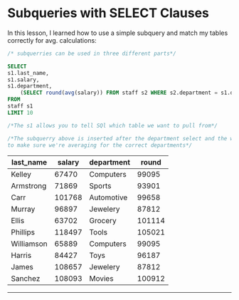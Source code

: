 # Subqueries with SELECT Clauses
In this lesson, I learned how to use a simple subquery and match my tables correctly for avg. calculations:

```sql
/* subquerries can be used in three different parts*/

SELECT
s1.last_name,
s1.salary,
s1.department,
	(SELECT round(avg(salary)) FROM staff s2 WHERE s2.department = s1.department)
FROM
staff s1
LIMIT 10

/*The s1 allows you to tell SQl which table we want to pull from*/

/*The subquerry above is inserted after the department select and the where s2. = s1. allows us 
to make sure we're averaging for the correct departments*/
```

| last_name  | salary | department | round  |
| ---------- | ------ | ---------- | ------ |
| Kelley     | 67470  | Computers  | 99095  |
| Armstrong  | 71869  | Sports     | 93901  |
| Carr       | 101768 | Automotive | 99658  |
| Murray     | 96897  | Jewelery   | 87812  |
| Ellis      | 63702  | Grocery    | 101114 |
| Phillips   | 118497 | Tools      | 105021 |
| Williamson | 65889  | Computers  | 99095  |
| Harris     | 84427  | Toys       | 96187  |
| James      | 108657 | Jewelery   | 87812  |
| Sanchez    | 108093 | Movies     | 100912 |

---
